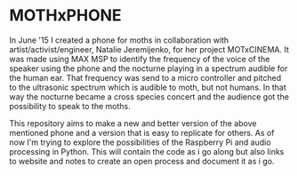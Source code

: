 # MOTHxPHONE

In June '15 I created a phone for moths in collaboration with artist/activist/engineer, Natalie Jeremijenko, for her project MOTxCINEMA.
It was made using MAX MSP to identify the frequency of the voice of the speaker using the phone and the nocturne playing in a spectrum audible for the human ear. That frequency was send to a micro controller and pitched to the ultrasonic spectrum which is audible to moth, but not humans. In that way the nocturne became a cross species concert and the audience got the possibility to speak to the moths.

This repository aims to make a new and better version of the above mentioned phone and a version that is easy to replicate for others.
As of now I'm trying to explore the possibilities of the Raspberry Pi and audio processing in Python.
This will contain the code as i go along but also links to website and notes to create an open process and document it as i go.
